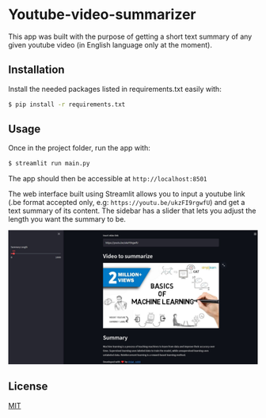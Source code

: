 # Youtube-video-summarizer

This app was built with the purpose of getting a short text summary of any given youtube video (in English language only at the moment).


## Installation

Install the needed packages listed in requirements.txt easily with:

```bash
$ pip install -r requirements.txt
```


## Usage

Once in the project folder, run the app with:

```bash
$ streamlit run main.py
```

The app should then be accessible at ```http://localhost:8501```

The web interface built using Streamlit allows you to input a youtube link (.be format accepted only, e.g: ```https://youtu.be/ukzFI9rgwfU```) and get a text summary of its content. The sidebar has a slider that lets you adjust the length you want the summary to be.

![preview](https://github.com/dat-rohit/youtube-video-summarizer/blob/main/interface_preview.jpg)


## License
[MIT](https://choosealicense.com/licenses/mit/)